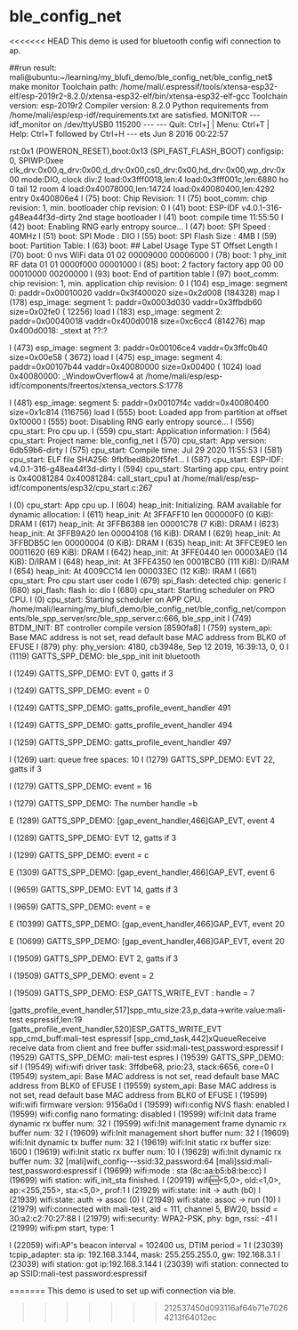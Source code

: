 # ble_config_net
<<<<<<< HEAD
This demo is used for bluetooth config wifi connection to ap.

##run result:
mali@ubuntu:~/learning/my_blufi_demo/ble_config_net/ble_config_net$ make monitor
Toolchain path: /home/mali/.espressif/tools/xtensa-esp32-elf/esp-2019r2-8.2.0/xtensa-esp32-elf/bin/xtensa-esp32-elf-gcc
Toolchain version: esp-2019r2
Compiler version: 8.2.0
Python requirements from /home/mali/esp/esp-idf/requirements.txt are satisfied.
MONITOR
--- idf_monitor on /dev/ttyUSB0 115200 ---
--- Quit: Ctrl+] | Menu: Ctrl+T | Help: Ctrl+T followed by Ctrl+H ---
ets Jun  8 2016 00:22:57

rst:0x1 (POWERON_RESET),boot:0x13 (SPI_FAST_FLASH_BOOT)
configsip: 0, SPIWP:0xee
clk_drv:0x00,q_drv:0x00,d_drv:0x00,cs0_drv:0x00,hd_drv:0x00,wp_drv:0x00
mode:DIO, clock div:2
load:0x3fff0018,len:4
load:0x3fff001c,len:6880
ho 0 tail 12 room 4
load:0x40078000,len:14724
load:0x40080400,len:4292
entry 0x400806e4
I (75) boot: Chip Revision: 1
I (75) boot_comm: chip revision: 1, min. bootloader chip revision: 0
I (41) boot: ESP-IDF v4.0.1-316-g48ea44f3d-dirty 2nd stage bootloader
I (41) boot: compile time 11:55:50
I (42) boot: Enabling RNG early entropy source...
I (47) boot: SPI Speed      : 40MHz
I (51) boot: SPI Mode       : DIO
I (55) boot: SPI Flash Size : 4MB
I (59) boot: Partition Table:
I (63) boot: ## Label            Usage          Type ST Offset   Length
I (70) boot:  0 nvs              WiFi data        01 02 00009000 00006000
I (78) boot:  1 phy_init         RF data          01 01 0000f000 00001000
I (85) boot:  2 factory          factory app      00 00 00010000 00200000
I (93) boot: End of partition table
I (97) boot_comm: chip revision: 1, min. application chip revision: 0
I (104) esp_image: segment 0: paddr=0x00010020 vaddr=0x3f400020 size=0x2d008 (184328) map
I (178) esp_image: segment 1: paddr=0x0003d030 vaddr=0x3ffbdb60 size=0x02fe0 ( 12256) load
I (183) esp_image: segment 2: paddr=0x00040018 vaddr=0x400d0018 size=0xc6cc4 (814276) map
0x400d0018: _stext at ??:?

I (473) esp_image: segment 3: paddr=0x00106ce4 vaddr=0x3ffc0b40 size=0x00e58 (  3672) load
I (475) esp_image: segment 4: paddr=0x00107b44 vaddr=0x40080000 size=0x00400 (  1024) load
0x40080000: _WindowOverflow4 at /home/mali/esp/esp-idf/components/freertos/xtensa_vectors.S:1778

I (481) esp_image: segment 5: paddr=0x00107f4c vaddr=0x40080400 size=0x1c814 (116756) load
I (555) boot: Loaded app from partition at offset 0x10000
I (555) boot: Disabling RNG early entropy source...
I (556) cpu_start: Pro cpu up.
I (559) cpu_start: Application information:
I (564) cpu_start: Project name:     ble_config_net
I (570) cpu_start: App version:      6db59b6-dirty
I (575) cpu_start: Compile time:     Jul 29 2020 11:55:53
I (581) cpu_start: ELF file SHA256:  9fbfbed8b20f5fe1...
I (587) cpu_start: ESP-IDF:          v4.0.1-316-g48ea44f3d-dirty
I (594) cpu_start: Starting app cpu, entry point is 0x40081284
0x40081284: call_start_cpu1 at /home/mali/esp/esp-idf/components/esp32/cpu_start.c:267

I (0) cpu_start: App cpu up.
I (604) heap_init: Initializing. RAM available for dynamic allocation:
I (611) heap_init: At 3FFAFF10 len 000000F0 (0 KiB): DRAM
I (617) heap_init: At 3FFB6388 len 00001C78 (7 KiB): DRAM
I (623) heap_init: At 3FFB9A20 len 00004108 (16 KiB): DRAM
I (629) heap_init: At 3FFBDB5C len 00000004 (0 KiB): DRAM
I (635) heap_init: At 3FFCE9E0 len 00011620 (69 KiB): DRAM
I (642) heap_init: At 3FFE0440 len 00003AE0 (14 KiB): D/IRAM
I (648) heap_init: At 3FFE4350 len 0001BCB0 (111 KiB): D/IRAM
I (654) heap_init: At 4009CC14 len 000033EC (12 KiB): IRAM
I (661) cpu_start: Pro cpu start user code
I (679) spi_flash: detected chip: generic
I (680) spi_flash: flash io: dio
I (680) cpu_start: Starting scheduler on PRO CPU.
I (0) cpu_start: Starting scheduler on APP CPU.
/home/mali/learning/my_blufi_demo/ble_config_net/ble_config_net/components/ble_spp_server/src/ble_spp_server.c:666, ble_spp_init
I (749) BTDM_INIT: BT controller compile version [8590fa8]
I (759) system_api: Base MAC address is not set, read default base MAC address from BLK0 of EFUSE
I (879) phy: phy_version: 4180, cb3948e, Sep 12 2019, 16:39:13, 0, 0
I (1119) GATTS_SPP_DEMO: ble_spp_init init bluetooth

I (1249) GATTS_SPP_DEMO: EVT 0, gatts if 3

I (1249) GATTS_SPP_DEMO: event = 0

I (1249) GATTS_SPP_DEMO: gatts_profile_event_handler 491

I (1249) GATTS_SPP_DEMO: gatts_profile_event_handler 494

I (1259) GATTS_SPP_DEMO: gatts_profile_event_handler 497

I (1269) uart: queue free spaces: 10
I (1279) GATTS_SPP_DEMO: EVT 22, gatts if 3

I (1279) GATTS_SPP_DEMO: event = 16

I (1279) GATTS_SPP_DEMO: The number handle =b

E (1289) GATTS_SPP_DEMO: [gap_event_handler,466]GAP_EVT, event 4

I (1289) GATTS_SPP_DEMO: EVT 12, gatts if 3

I (1299) GATTS_SPP_DEMO: event = c

E (1309) GATTS_SPP_DEMO: [gap_event_handler,466]GAP_EVT, event 6

I (9659) GATTS_SPP_DEMO: EVT 14, gatts if 3

I (9659) GATTS_SPP_DEMO: event = e

E (10399) GATTS_SPP_DEMO: [gap_event_handler,466]GAP_EVT, event 20

E (10699) GATTS_SPP_DEMO: [gap_event_handler,466]GAP_EVT, event 20

I (19509) GATTS_SPP_DEMO: EVT 2, gatts if 3

I (19509) GATTS_SPP_DEMO: event = 2

I (19509) GATTS_SPP_DEMO: ESP_GATTS_WRITE_EVT : handle = 7

[gatts_profile_event_handler,517]spp_mtu_size:23,p_data->write.value:mali-test espressif,len:19
[gatts_profile_event_handler,520]ESP_GATTS_WRITE_EVT spp_cmd_buff:mali-test espressif
[spp_cmd_task,442]xQueueReceive receive data from client and free buffer
ssid:mali-test,password:espressif
I (19529) GATTS_SPP_DEMO: mali-test espres
I (19539) GATTS_SPP_DEMO: sif
I (19549) wifi:wifi driver task: 3ffdbe68, prio:23, stack:6656, core=0
I (19549) system_api: Base MAC address is not set, read default base MAC address from BLK0 of EFUSE
I (19559) system_api: Base MAC address is not set, read default base MAC address from BLK0 of EFUSE
I (19599) wifi:wifi firmware version: 9156a0d
I (19599) wifi:config NVS flash: enabled
I (19599) wifi:config nano formating: disabled
I (19599) wifi:Init data frame dynamic rx buffer num: 32
I (19599) wifi:Init management frame dynamic rx buffer num: 32
I (19609) wifi:Init management short buffer num: 32
I (19609) wifi:Init dynamic tx buffer num: 32
I (19619) wifi:Init static rx buffer size: 1600
I (19619) wifi:Init static rx buffer num: 10
I (19629) wifi:Init dynamic rx buffer num: 32
[mali]wifi_config---ssid:32,password:64
[mali]ssid:mali-test,password:espressif
I (19699) wifi:mode : sta (8c:aa:b5:b8:be:cc)
I (19699) wifi station: wifi_init_sta finished.
I (20919) wifi:new:<5,0>, old:<1,0>, ap:<255,255>, sta:<5,0>, prof:1
I (21929) wifi:state: init -> auth (b0)
I (21939) wifi:state: auth -> assoc (0)
I (21949) wifi:state: assoc -> run (10)
I (21979) wifi:connected with mali-test, aid = 111, channel 5, BW20, bssid = 30:a2:c2:70:27:88
I (21979) wifi:security: WPA2-PSK, phy: bgn, rssi: -41
I (21999) wifi:pm start, type: 1

I (22059) wifi:AP's beacon interval = 102400 us, DTIM period = 1
I (23039) tcpip_adapter: sta ip: 192.168.3.144, mask: 255.255.255.0, gw: 192.168.3.1
I (23039) wifi station: got ip:192.168.3.144
I (23039) wifi station: connected to ap SSID:mali-test password:espressif


=======
This demo is used to set up wifi connection via ble.
>>>>>>> 212537450d093116af64b71e70264213f64012ec
